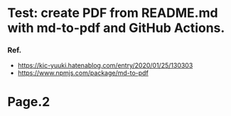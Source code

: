 # Test: create PDF from README.md with md-to-pdf and GitHub Actions.

### Ref.
- https://kic-yuuki.hatenablog.com/entry/2020/01/25/130303
- https://www.npmjs.com/package/md-to-pdf

<div style="page-break-before:always"></div>

# Page.2
